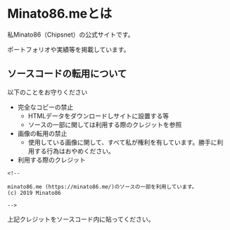# Minato86.meとは
私Minato86（Chipsnet）の公式サイトです。

ポートフォリオや実績等を掲載しています。

## ソースコードの転用について

以下のことをお守りください
- 完全なコピーの禁止
    - HTMLデータをダウンロードしサイトに設置する等
    - ソースの一部に関しては利用する際のクレジットを参照
- 画像の転用の禁止
    - 使用している画像に関して、すべて私が権利を有しています。勝手に利用する行為はおやめください。
- 利用する際のクレジット
```
<!-- 

minato86.me (https://minato86.me/)のソースの一部を利用しています。
(c) 2019 Minato86

-->
```
上記クレジットをソースコード内に貼ってください。